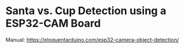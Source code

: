 # Santa vs. Cup Detection using a ESP32-CAM Board

Manual: https://eloquentarduino.com/esp32-camera-object-detection/

